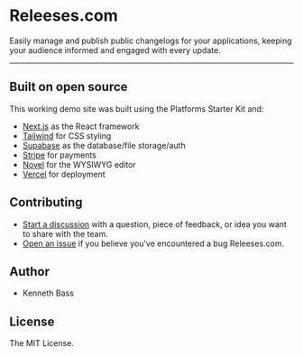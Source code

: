 # Releeses.com

Easily manage and publish public changelogs for your applications, keeping your audience informed and engaged with every update.

---

## Built on open source
This working demo site was built using the Platforms Starter Kit and:

- [Next.js](https://nextjs.org/) as the React framework
- [Tailwind](https://tailwindcss.com/) for CSS styling
- [Supabase](https://supabase.com/) as the database/file storage/auth
- [Stripe](https://stripe.com/) for payments
- [Novel](https://novel.sh/) for the WYSIWYG editor
- [Vercel](http://vercel.com/) for deployment

## Contributing
- [Start a discussion](https://github.com/dishwasher-detergent/releaser.xyz/discussions) with a question, piece of feedback, or idea you want to share with the team.
- [Open an issue](https://github.com/dishwasher-detergent/releaser.xyz/issues) if you believe you've encountered a bug Releeses.com.

## Author
- Kenneth Bass

## License
The MIT License.
